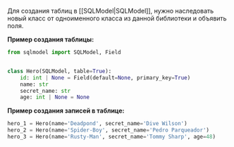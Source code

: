 Для создания таблиц в [[SQLModel|SQLModel]], нужно наследовать новый класс от одноименного класса из данной библиотеки и объявить поля.

**Пример создания таблицы:**

```Python
from sqlmodel import SQLModel, Field


class Hero(SQLModel, table=True):
	id: int | None = Field(default=None, primary_key=True)
	name: str
	secret_name: str
	age: int | None = None
```

**Пример создания записей в таблице:**

```Python
hero_1 = Hero(name='Deadpond', secret_name='Dive Wilson')
hero_2 = Hero(name='Spider-Boy', secret_name='Pedro Parqueador')
hero_3 = Hero(name='Rusty-Man', secret_name='Tommy Sharp', age=48)
```

